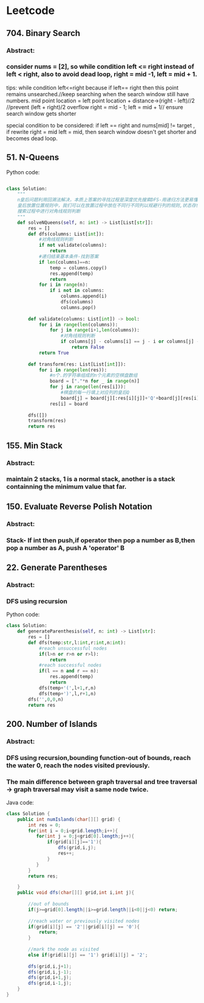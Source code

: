 # Leetcode
## 704. Binary Search

### Abstract: 
### consider nums = [2], so while condition left <= right instead of left < right, also to avoid dead loop, right = mid -1, left = mid + 1.

tips: while condition left<=right because if left== right then this point remains unsearched.//keep searching when the search window still have numbers.
mid point location = left point location + distance->(right - left)//2    //prevent (left + right)/2 overflow
right = mid - 1; left = mid + 1// ensure search window gets shorter

special condition to be considered: if left == right and nums[mid] != target , if rewrite right = mid left = mid, then search window doesn't get shorter and becomes dead loop.

## 51. N-Queens
Python code:
```python

class Solution:
    """
    n皇后问题利用回溯法解决，本质上答案的寻找过程是深度优先搜索DFS-用递归方法更易懂，用迭代的话需要维护一个栈
    皇后放置位置规则中，我们可以在放置过程中放在不同行不同列以规避行列的规则,状态存储在columns中,columns下标i代表行,columns[i]代表列
    搜索过程中进行对角线规则判断
    """
    def solveNQueens(self, n: int) -> List[List[str]]:
        res = []
        def dfs(columns: List[int]):
            #对角线规则判断
            if not validate(columns):
                return 
            #递归结束基本条件-找到答案
            if len(columns)==n:
                temp = columns.copy()
                res.append(temp)
                return
            for i in range(n):
                if i not in columns:
                    columns.append(i)
                    dfs(columns)
                    columns.pop()
        
        def validate(columns: List[int]) -> bool:
            for i in range(len(columns)):
                for j in range(i+1,len(columns)):
                    #对角线规则判断
                    if columns[j] - columns[i] == j - i or columns[j] - columns[i] == i - j:
                        return False
            return True
        
        def transform(res: List[List[int]]):
            for i in range(len(res)):
                #n个.的字符串组成的n个元素的空棋盘数组
                board = ["."*n for _ in range(n)]
                for j in range(len(res[i])):
                    #棋盘的每一行填上对应列的皇后Q
                    board[j] = board[j][:res[i][j]]+'Q'+board[j][res[i][j] + 1 :]
                res[i] = board
                
        dfs([])
        transform(res)
        return res

```


## 155. Min Stack

### Abstract: 
### maintain 2 stacks, 1 is a normal stack, another is a stack containning the minimum value that far.


## 150. Evaluate Reverse Polish Notation

### Abstract: 
### Stack- If int then push,if operator then pop a number as B,then pop a number as A, push A 'operator' B



## 22. Generate Parentheses

### Abstract: 
### DFS using recursion

Python code:
```python
class Solution:
    def generateParenthesis(self, n: int) -> List[str]:
        res = []
        def dfs(temp:str,l:int,r:int,n:int):
            #reach unsuccessful nodes
            if(l>n or r>n or r>l):
                return
            #reach successful nodes
            if(l == n and r == n):
                res.append(temp)
                return
            dfs(temp+'(',l+1,r,n)
            dfs(temp+')',l,r+1,n)
        dfs('',0,0,n)
        return res    

```


## 200. Number of Islands

### Abstract: 
### DFS using recursion,bounding function-out of bounds, reach the water 0, reach the nodes visited previously.
### The main difference between graph traversal and tree traversal -> graph traversal may visit a same node twice.

Java code:
```Java
class Solution {
    public int numIslands(char[][] grid) {
        int res = 0;
        for(int i = 0;i<grid.length;i++){
           for(int j = 0;j<grid[0].length;j++){
               if(grid[i][j]=='1'){
                   dfs(grid,i,j);
                   res++;
               }
           } 
        }
        return res;

    }
    public void dfs(char[][] grid,int i,int j){
    
        //out of bounds
        if(j>=grid[0].length||i>=grid.length||i<0||j<0) return;
        
        //reach water or previously visited nodes
        if(grid[i][j] == '2'||grid[i][j] == '0'){
            return;
        }
        
        //mark the node as visited
        else if(grid[i][j] == '1') grid[i][j] = '2'; 
        
        dfs(grid,i,j+1);
        dfs(grid,i,j-1);
        dfs(grid,i+1,j);
        dfs(grid,i-1,j);
    }
}

```

